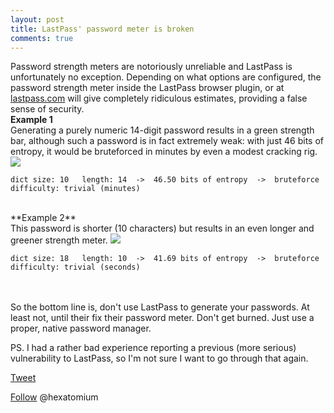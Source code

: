 ```yaml
---
layout: post
title: LastPass' password meter is broken 
comments: true
---
```

 
 Password strength meters are notoriously unreliable and LastPass is unfortunately no exception.
 Depending on what options are configured, the password strength meter inside the LastPass browser plugin, or at <a href=https://lastpass.com/generatepassword.php>lastpass.com</a> will give completely ridiculous estimates, providing a false sense of security. 
 <BR>
  **Example 1**
     <BR>
 Generating a purely numeric 14-digit password results in a green strength bar, although such a password is in fact extremely weak: with just 46 bits of entropy, it would be bruteforced in minutes by even a modest cracking rig.
<img src=https://trustprobe.com/images/lpgen.png>

    dict size: 10   length: 14  ->  46.50 bits of entropy  ->  bruteforce difficulty: trivial (minutes)

   <BR>
   **Example 2**
   <BR>   
   This password is shorter (10 characters) but results in an even longer and greener strength meter.

<img src=https://i.imgur.com/wPoEsha.png>
   
    dict size: 18   length: 10  ->  41.69 bits of entropy  ->  bruteforce difficulty: trivial (seconds)

  <BR><BR>
 So the bottom line is,  don't use LastPass to generate your passwords. At least not, until their fix their password meter.
 Don't get burned. Just use a proper, native password manager.
 
 PS. I had a rather bad experience reporting a previous (more serious) vulnerability to LastPass, so I'm not sure I want to go through that again.

<a href="http://twitter.com/share" class="twitter-share-button" 
data-url="http://hexatomium.github.io//2016/09/05/lastpass-password-meter-broken/" data-text="Don't use LastPass to generate your passwords"  data-count="horizontal">Tweet</a>
<script type="text/javascript" src="http://platform.twitter.com/widgets.js"></script>

<A href=https://twitter.com/hexatomium>Follow</A> @hexatomium
